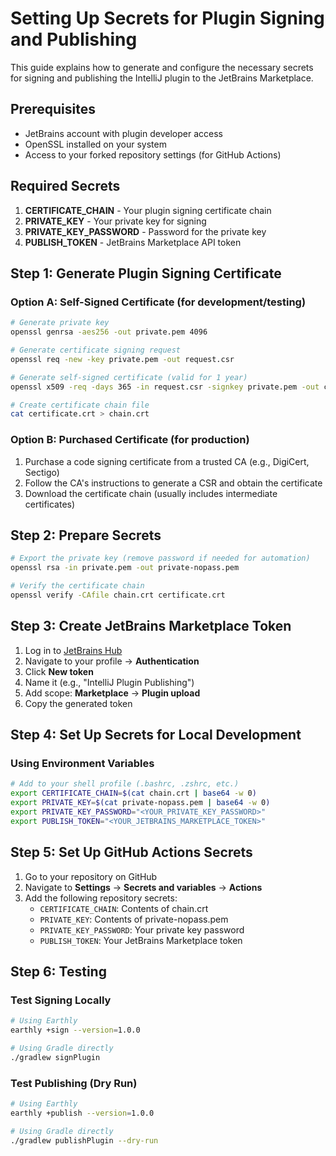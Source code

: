 # Setting Up Secrets for Plugin Signing and Publishing

This guide explains how to generate and configure the necessary secrets for signing and publishing the IntelliJ plugin to the JetBrains Marketplace.

## Prerequisites

- JetBrains account with plugin developer access
- OpenSSL installed on your system
- Access to your forked repository settings (for GitHub Actions)

## Required Secrets

1. **CERTIFICATE_CHAIN** - Your plugin signing certificate chain
2. **PRIVATE_KEY** - Your private key for signing
3. **PRIVATE_KEY_PASSWORD** - Password for the private key
4. **PUBLISH_TOKEN** - JetBrains Marketplace API token

## Step 1: Generate Plugin Signing Certificate

### Option A: Self-Signed Certificate (for development/testing)

```bash
# Generate private key
openssl genrsa -aes256 -out private.pem 4096

# Generate certificate signing request
openssl req -new -key private.pem -out request.csr

# Generate self-signed certificate (valid for 1 year)
openssl x509 -req -days 365 -in request.csr -signkey private.pem -out certificate.crt

# Create certificate chain file
cat certificate.crt > chain.crt
```

### Option B: Purchased Certificate (for production)

1. Purchase a code signing certificate from a trusted CA (e.g., DigiCert, Sectigo)
2. Follow the CA's instructions to generate a CSR and obtain the certificate
3. Download the certificate chain (usually includes intermediate certificates)

## Step 2: Prepare Secrets

```bash
# Export the private key (remove password if needed for automation)
openssl rsa -in private.pem -out private-nopass.pem

# Verify the certificate chain
openssl verify -CAfile chain.crt certificate.crt
```

## Step 3: Create JetBrains Marketplace Token

1. Log in to [JetBrains Hub](https://hub.jetbrains.com/)
2. Navigate to your profile → **Authentication**
3. Click **New token**
4. Name it (e.g., "IntelliJ Plugin Publishing")
5. Add scope: **Marketplace** → **Plugin upload**
6. Copy the generated token

## Step 4: Set Up Secrets for Local Development

### Using Environment Variables

```bash
# Add to your shell profile (.bashrc, .zshrc, etc.)
export CERTIFICATE_CHAIN=$(cat chain.crt | base64 -w 0)
export PRIVATE_KEY=$(cat private-nopass.pem | base64 -w 0)
export PRIVATE_KEY_PASSWORD="<YOUR_PRIVATE_KEY_PASSWORD>"
export PUBLISH_TOKEN="<YOUR_JETBRAINS_MARKETPLACE_TOKEN>"
```

## Step 5: Set Up GitHub Actions Secrets

1. Go to your repository on GitHub
2. Navigate to **Settings** → **Secrets and variables** → **Actions**
3. Add the following repository secrets:
   - `CERTIFICATE_CHAIN`: Contents of chain.crt
   - `PRIVATE_KEY`: Contents of private-nopass.pem
   - `PRIVATE_KEY_PASSWORD`: Your private key password
   - `PUBLISH_TOKEN`: Your JetBrains Marketplace token

## Step 6: Testing

### Test Signing Locally

```bash
# Using Earthly
earthly +sign --version=1.0.0

# Using Gradle directly
./gradlew signPlugin
```

### Test Publishing (Dry Run)

```bash
# Using Earthly
earthly +publish --version=1.0.0

# Using Gradle directly
./gradlew publishPlugin --dry-run
```